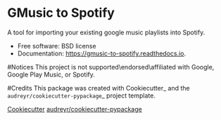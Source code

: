 # GMusic to Spotify
A tool for importing your existing google music playlists into Spotify.

* Free software: BSD license
* Documentation: https://gmusic-to-spotify.readthedocs.io.

#Notices
This project is not supported\endorsed\affiliated with Google, Google Play Music, or Spotify.

#Credits
This package was created with Cookiecutter_ and the `audreyr/cookiecutter-pypackage`_ project template.

[Cookiecutter](https://github.com/audreyr/cookiecutter)
[audreyr/cookiecutter-pypackage](https://github.com/audreyr/cookiecutter-pypackage)